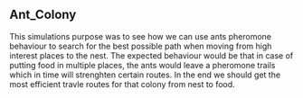 ## Ant_Colony
This simulations purpose was to see how we can use ants pheromone behaviour to search for the best possible path when moving from high interest places to the nest. The expected behaviour would be that in case of putting food in multiple places, the ants would leave a pheromone trails which in time will strenghten certain routes. In the end we should get the most efficient travle routes for that colony from nest to food.
